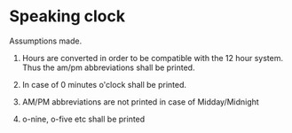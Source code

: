 Speaking clock
==============

Assumptions made.

1) Hours are converted in order to be compatible with the 12 hour system.
Thus the am/pm abbreviations shall be printed.

2) In case of 0 minutes o'clock shall be printed.

3) AM/PM abbreviations are not printed in case of Midday/Midnight

4) o-nine, o-five etc shall be printed